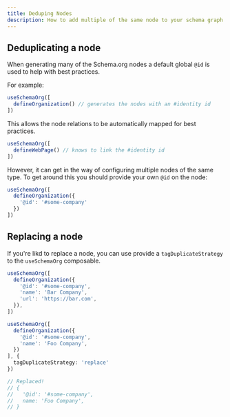 ```yaml
---
title: Deduping Nodes
description: How to add multiple of the same node to your schema graph.
---
```


## Deduplicating a node

When generating many of the Schema.org nodes a default global `@id` is used to help with best practices.

For example:

```ts
useSchemaOrg([
  defineOrganization() // generates the nodes with an #identity id
])
```

This allows the node relations to be automatically mapped for best practices.

```ts
useSchemaOrg([
  defineWebPage() // knows to link the #identity id
])
```

However, it can get in the way of
configuring multiple nodes of the same type. To get around this you should provide your own `@id` on the node:

```ts
useSchemaOrg([
  defineOrganization({
    '@id': '#some-company'
  })
])
```

## Replacing a node

If you're likd to replace a node, you can use provide a `tagDuplicateStrategy` to the `useSchemaOrg` composable.

```ts
useSchemaOrg([
  defineOrganization({
    '@id': '#some-company',
    'name': 'Bar Company',
    'url': 'https://bar.com',
  }),
])

useSchemaOrg([
  defineOrganization({
    '@id': '#some-company',
    'name': 'Foo Company',
  })
], {
  tagDuplicateStrategy: 'replace'
})

// Replaced!
// {
//   '@id': '#some-company',
//   name: 'Foo Company',
// }
```
